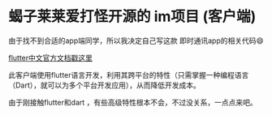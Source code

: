
# 蝎子莱莱爱打怪开源的 im项目 (客户端)

由于找不到合适的app端同学，所以我决定自己写这款 即时通讯app的相关代码😄

[flutter中文官方文档戳这里](https://doc.flutterchina.club/get-started/] )

此客户端使用flutter语言开发，利用其跨平台的特性（只需掌握一种编程语言（Dart），就可以为多个平台开发应用），从而降低开发成本。

由于刚接触flutter和dart ，有些高级特性根本不会，不过没关系，一点点来吧。  